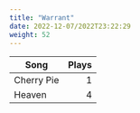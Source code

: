 ```yaml
---
title: "Warrant"
date: 2022-12-07/2022T23:22:29
weight: 52
---
```




 Song | Plays 
----- | -----:
Cherry Pie | 1
Heaven | 4
